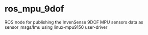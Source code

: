 # ros_mpu_9dof
ROS node for publishing the InvenSense 9DOF MPU sensors data as sensor_msgs/Imu using linux-mpu9150 user-driver
